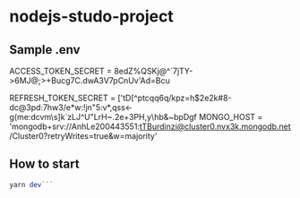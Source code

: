 # nodejs-studo-project

## Sample .env
ACCESS_TOKEN_SECRET = 8edZ%QSKj@^`7jTY->6MJ@;>+Bucg7C.dwA3V7pCnUv'Ad=Bcu

REFRESH_TOKEN_SECRET = ['tD[^ptcqq6q/kpz=h$2e2k#8-dc@3pd:7hw3/e\*w:!jn"5:v*,qss<-g(me:dcvm\s]k`zLJ^U"LrH~.2e+3PH,y\hb&~bpDgf
MONGO_HOST = 'mongodb+srv://AnhLe200443551:tTBurdinzi@cluster0.nvx3k.mongodb.net/Cluster0?retryWrites=true&w=majority'
## How to start
```js
yarn dev```
